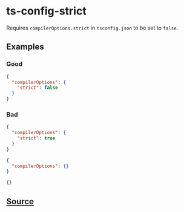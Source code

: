 # ts-config-strict

Requires `compilerOptions.strict` in `tsconfig.json` to be set to `false`.

## Examples

### Good

```json
{
  "compilerOptions": {
    "strict": false
  }
}
```

### Bad

```json
{
  "compilerOptions": {
    "strict": true
  }
}
```

```json
{
  "compilerOptions": {}
}
```

```json
{}
```

## [Source](https://azuresdkspecs.z5.web.core.windows.net/TypeScriptSpec.html#ts-config-strict)
